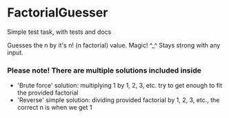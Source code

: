 # FactorialGuesser
Simple test task, with tests and docs

Guesses the n by it's n! (n factorial) value. Magic! ^_^
Stays strong with any input.

### Please note! There are multiple solutions included inside
- 'Brute force' solution: multiplying 1 by 1, 2, 3, etc. try to get enough to fit the provided factorial
- 'Reverse' simple solution: dividing provided factorial by 1, 2, 3, etc., the correct n is when we get 1
